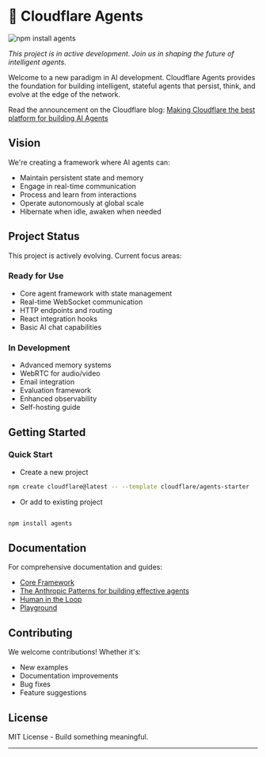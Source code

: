 # 🧠 Cloudflare Agents

![npm install agents](assets/npm-install-agents.svg)

_This project is in active development. Join us in shaping the future of intelligent agents._

Welcome to a new paradigm in AI development. Cloudflare Agents provides the foundation for building intelligent, stateful agents that persist, think, and evolve at the edge of the network.

Read the announcement on the Cloudflare blog: [Making Cloudflare the best platform for building AI Agents](https://blog.cloudflare.com/build-ai-agents-on-cloudflare/)

## Vision

We're creating a framework where AI agents can:

- Maintain persistent state and memory
- Engage in real-time communication
- Process and learn from interactions
- Operate autonomously at global scale
- Hibernate when idle, awaken when needed

## Project Status

This project is actively evolving. Current focus areas:

### Ready for Use

- Core agent framework with state management
- Real-time WebSocket communication
- HTTP endpoints and routing
- React integration hooks
- Basic AI chat capabilities

### In Development

- Advanced memory systems
- WebRTC for audio/video
- Email integration
- Evaluation framework
- Enhanced observability
- Self-hosting guide

## Getting Started

### Quick Start

- Create a new project

```bash
npm create cloudflare@latest -- --template cloudflare/agents-starter
```

- Or add to existing project

```bash

npm install agents
```

## Documentation

For comprehensive documentation and guides:

- [Core Framework](packages/agents/README.md)
- [The Anthropic Patterns for building effective agents](guides/anthropic-patterns/README.md)
- [Human in the Loop](guides/human-in-the-loop/README.md)
- [Playground](examples/playground/README.md)

## Contributing

We welcome contributions! Whether it's:

- New examples
- Documentation improvements
- Bug fixes
- Feature suggestions

## License

MIT License - Build something meaningful.

---

